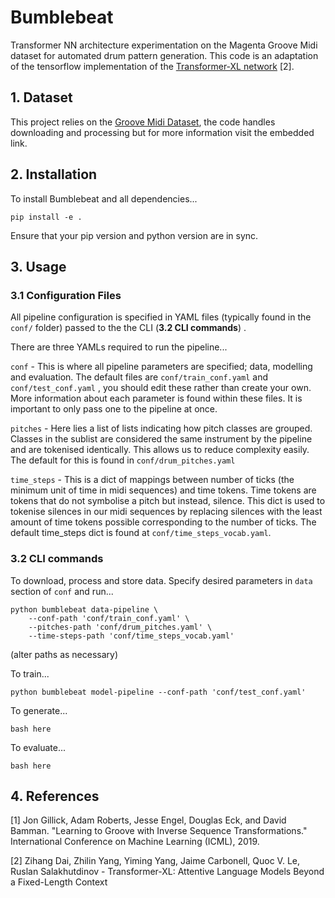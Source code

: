 

# Bumblebeat

Transformer NN architecture experimentation on the Magenta Groove Midi dataset for automated drum pattern generation. This code is an adaptation of the tensorflow implementation of the [Transformer-XL network](https://github.com/kimiyoung/transformer-xl) [2].

## 1. Dataset

This project relies on the [Groove Midi Dataset](https://magenta.tensorflow.org/datasets/groove#dataset), the code handles downloading and processing but for more information visit the embedded link.

## 2. Installation

To install Bumblebeat and all dependencies...

`pip install -e .`

Ensure that your pip version and python version are in sync.

## 3. Usage

### 3.1 Configuration Files

All pipeline configuration is specified in YAML files (typically found in the `conf/` folder) passed to the the CLI (**3.2 CLI commands**) .

There are three YAMLs required to run the pipeline...

`conf` - This is where all pipeline parameters are specified; data, modelling and evaluation. The default files are `conf/train_conf.yaml` and `conf/test_conf.yaml` , you should edit these rather than create your own. More information about each parameter is found within these files. It is important to only pass one to the pipeline at once.

`pitches` - Here lies a list of lists indicating how pitch classes are grouped. Classes in the sublist are considered the same instrument by the pipeline and are tokenised identically. This allows us to reduce complexity easily. The default for this is found in `conf/drum_pitches.yaml`

`time_steps` - This is a dict of mappings between number of ticks (the minimum unit of time in midi sequences) and time tokens. Time tokens are tokens that do not symbolise a pitch but instead, silence. This dict is used to tokenise silences in our midi sequences by replacing silences with the least amount of time tokens possible corresponding to the number of ticks. The default time_steps dict is found at `conf/time_steps_vocab.yaml`.

### 3.2 CLI commands

To download, process and store data. Specify desired parameters in `data` section of  `conf` and run...

```
python bumblebeat data-pipeline \
    --conf-path 'conf/train_conf.yaml' \
    --pitches-path 'conf/drum_pitches.yaml' \
    --time-steps-path 'conf/time_steps_vocab.yaml'
```

(alter paths as necessary)


To train...

```
python bumblebeat model-pipeline --conf-path 'conf/test_conf.yaml'
```


To generate...

`bash here`

To evaluate...

`bash here`


## 4. References

[1] Jon Gillick, Adam Roberts, Jesse Engel, Douglas Eck, and David Bamman.
"Learning to Groove with Inverse Sequence Transformations."
  International Conference on Machine Learning (ICML), 2019.

[2] Zihang Dai, Zhilin Yang, Yiming Yang, Jaime Carbonell, Quoc V. Le, Ruslan Salakhutdinov - Transformer-XL: Attentive Language Models Beyond a Fixed-Length Context